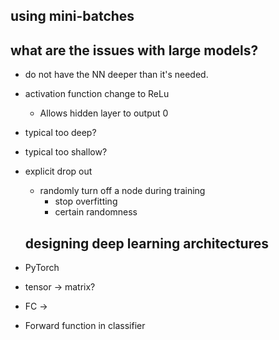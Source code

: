 ## using mini-batches

## what are the issues with large models?

- do not have the NN deeper than it's needed.

- activation function change to ReLu

  - Allows hidden layer to output 0

- typical too deep?

- typical too shallow?

- explicit drop out

  - randomly turn off a node during training
    - stop overfitting
    - certain randomness

  ## designing deep learning architectures

- PyTorch
- tensor -> matrix?

- FC -> 
- Forward function in classifier

